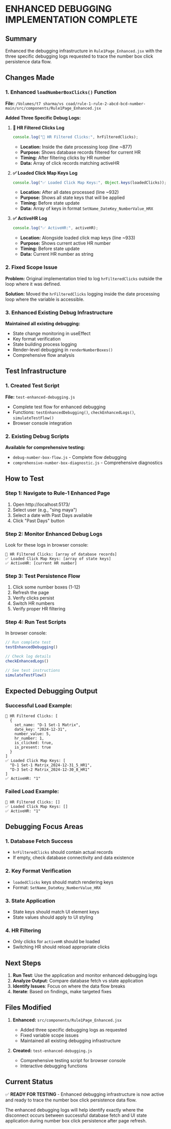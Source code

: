 # ENHANCED DEBUGGING IMPLEMENTATION COMPLETE

## Summary
Enhanced the debugging infrastructure in `Rule1Page_Enhanced.jsx` with the three specific debugging logs requested to trace the number box click persistence data flow.

## Changes Made

### 1. Enhanced `loadNumberBoxClicks()` Function
**File:** `/Volumes/t7 sharma/vs coad/rule-1-rule-2-abcd-bcd-number-main/src/components/Rule1Page_Enhanced.jsx`

**Added Three Specific Debug Logs:**

1. **🧪 HR Filtered Clicks Log**
   ```javascript
   console.log("🧪 HR Filtered Clicks:", hrFilteredClicks);
   ```
   - **Location:** Inside the date processing loop (line ~877)
   - **Purpose:** Shows database records filtered for current HR
   - **Timing:** After filtering clicks by HR number
   - **Data:** Array of click records matching activeHR

2. **✅ Loaded Click Map Keys Log**
   ```javascript
   console.log("✅ Loaded Click Map Keys:", Object.keys(loadedClicks));
   ```
   - **Location:** After all dates processed (line ~932)
   - **Purpose:** Shows all state keys that will be applied
   - **Timing:** Before state update
   - **Data:** Array of keys in format `SetName_DateKey_NumberValue_HRX`

3. **✅ ActiveHR Log**
   ```javascript
   console.log("✅ ActiveHR:", activeHR);
   ```
   - **Location:** Alongside loaded click map keys (line ~933)
   - **Purpose:** Shows current active HR number
   - **Timing:** Before state update
   - **Data:** Current HR number as string

### 2. Fixed Scope Issue
**Problem:** Original implementation tried to log `hrFilteredClicks` outside the loop where it was defined.

**Solution:** Moved the `hrFilteredClicks` logging inside the date processing loop where the variable is accessible.

### 3. Enhanced Existing Debug Infrastructure
**Maintained all existing debugging:**
- State change monitoring in useEffect
- Key format verification
- State building process logging
- Render-level debugging in `renderNumberBoxes()`
- Comprehensive flow analysis

## Test Infrastructure

### 1. Created Test Script
**File:** `test-enhanced-debugging.js`
- Complete test flow for enhanced debugging
- Functions: `testEnhancedDebugging()`, `checkEnhancedLogs()`, `simulateTestFlow()`
- Browser console integration

### 2. Existing Debug Scripts
**Available for comprehensive testing:**
- `debug-number-box-flow.js` - Complete flow debugging
- `comprehensive-number-box-diagnostic.js` - Comprehensive diagnostics

## How to Test

### Step 1: Navigate to Rule-1 Enhanced Page
1. Open http://localhost:5173/
2. Select user (e.g., "sing maya")
3. Select a date with Past Days available
4. Click "Past Days" button

### Step 2: Monitor Enhanced Debug Logs
Look for these logs in browser console:
```
🧪 HR Filtered Clicks: [array of database records]
✅ Loaded Click Map Keys: [array of state keys]
✅ ActiveHR: [current HR number]
```

### Step 3: Test Persistence Flow
1. Click some number boxes (1-12)
2. Refresh the page
3. Verify clicks persist
4. Switch HR numbers
5. Verify proper HR filtering

### Step 4: Run Test Scripts
In browser console:
```javascript
// Run complete test
testEnhancedDebugging()

// Check log details
checkEnhancedLogs()

// See test instructions
simulateTestFlow()
```

## Expected Debugging Output

### Successful Load Example:
```
🧪 HR Filtered Clicks: [
  {
    set_name: "D-1 Set-1 Matrix",
    date_key: "2024-12-31",
    number_value: 5,
    hr_number: 1,
    is_clicked: true,
    is_present: true
  }
]
✅ Loaded Click Map Keys: [
  "D-1 Set-1 Matrix_2024-12-31_5_HR1",
  "D-3 Set-2 Matrix_2024-12-30_8_HR1"
]
✅ ActiveHR: "1"
```

### Failed Load Example:
```
🧪 HR Filtered Clicks: []
✅ Loaded Click Map Keys: []
✅ ActiveHR: "1"
```

## Debugging Focus Areas

### 1. Database Fetch Success
- `hrFilteredClicks` should contain actual records
- If empty, check database connectivity and data existence

### 2. Key Format Verification
- `loadedClicks` keys should match rendering keys
- Format: `SetName_DateKey_NumberValue_HRX`

### 3. State Application
- State keys should match UI element keys
- State values should apply to UI styling

### 4. HR Filtering
- Only clicks for `activeHR` should be loaded
- Switching HR should reload appropriate clicks

## Next Steps

1. **Run Test**: Use the application and monitor enhanced debugging logs
2. **Analyze Output**: Compare database fetch vs state application
3. **Identify Issues**: Focus on where the data flow breaks
4. **Iterate**: Based on findings, make targeted fixes

## Files Modified

1. **Enhanced:** `src/components/Rule1Page_Enhanced.jsx`
   - Added three specific debugging logs as requested
   - Fixed variable scope issues
   - Maintained all existing debugging infrastructure

2. **Created:** `test-enhanced-debugging.js`
   - Comprehensive testing script for browser console
   - Interactive debugging functions

## Current Status
✅ **READY FOR TESTING** - Enhanced debugging infrastructure is now active and ready to trace the number box click persistence data flow.

The enhanced debugging logs will help identify exactly where the disconnect occurs between successful database fetch and UI state application during number box click persistence after page refresh.
